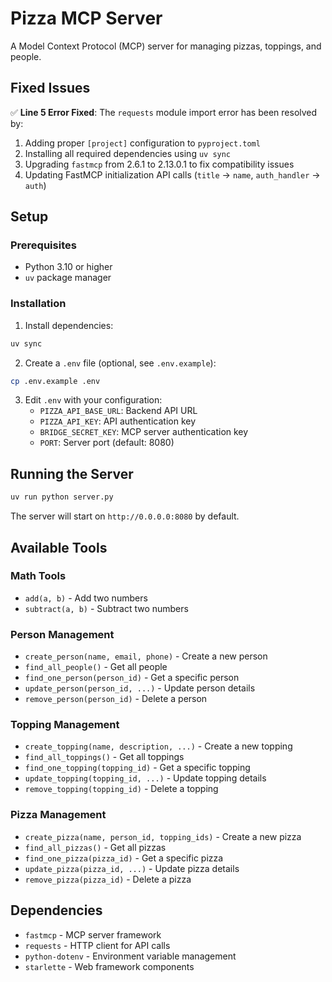 # Pizza MCP Server

A Model Context Protocol (MCP) server for managing pizzas, toppings, and people.

## Fixed Issues

✅ **Line 5 Error Fixed**: The `requests` module import error has been resolved by:
1. Adding proper `[project]` configuration to `pyproject.toml`
2. Installing all required dependencies using `uv sync`
3. Upgrading `fastmcp` from 2.6.1 to 2.13.0.1 to fix compatibility issues
4. Updating FastMCP initialization API calls (`title` → `name`, `auth_handler` → `auth`)

## Setup

### Prerequisites
- Python 3.10 or higher
- `uv` package manager

### Installation

1. Install dependencies:
```bash
uv sync
```

2. Create a `.env` file (optional, see `.env.example`):
```bash
cp .env.example .env
```

3. Edit `.env` with your configuration:
   - `PIZZA_API_BASE_URL`: Backend API URL
   - `PIZZA_API_KEY`: API authentication key
   - `BRIDGE_SECRET_KEY`: MCP server authentication key
   - `PORT`: Server port (default: 8080)

## Running the Server

```bash
uv run python server.py
```

The server will start on `http://0.0.0.0:8080` by default.

## Available Tools

### Math Tools
- `add(a, b)` - Add two numbers
- `subtract(a, b)` - Subtract two numbers

### Person Management
- `create_person(name, email, phone)` - Create a new person
- `find_all_people()` - Get all people
- `find_one_person(person_id)` - Get a specific person
- `update_person(person_id, ...)` - Update person details
- `remove_person(person_id)` - Delete a person

### Topping Management
- `create_topping(name, description, ...)` - Create a new topping
- `find_all_toppings()` - Get all toppings
- `find_one_topping(topping_id)` - Get a specific topping
- `update_topping(topping_id, ...)` - Update topping details
- `remove_topping(topping_id)` - Delete a topping

### Pizza Management
- `create_pizza(name, person_id, topping_ids)` - Create a new pizza
- `find_all_pizzas()` - Get all pizzas
- `find_one_pizza(pizza_id)` - Get a specific pizza
- `update_pizza(pizza_id, ...)` - Update pizza details
- `remove_pizza(pizza_id)` - Delete a pizza

## Dependencies

- `fastmcp` - MCP server framework
- `requests` - HTTP client for API calls
- `python-dotenv` - Environment variable management
- `starlette` - Web framework components
